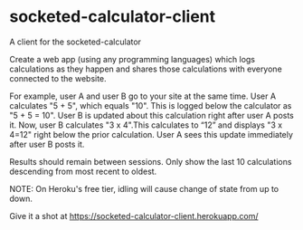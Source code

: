 # socketed-calculator-client
A client for the socketed-calculator

Create a web app (using any programming languages) which logs calculations as they happen and shares those calculations with everyone connected to the website.

 

For example, user A and user B go to your site at the same time. User A calculates "5 + 5", which equals "10". This is logged below the calculator as "5 + 5 = 10". User B is updated about this calculation right after user A posts it. Now, user B calculates "3 x 4".This calculates to “12” and displays "3 x 4=12" right below the prior calculation. User A sees this update immediately after user B posts it.

 

Results should remain between sessions. Only show the last 10 calculations descending from most recent to oldest.

NOTE: On Heroku's free tier, idling will cause change of state from up to down.

Give it a shot at
https://socketed-calculator-client.herokuapp.com/
